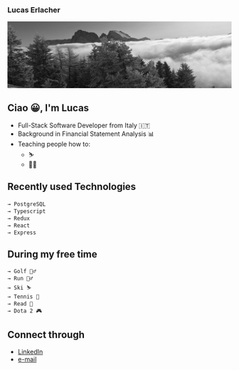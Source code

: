 ### Lucas Erlacher

![](images/IMG_8247_2.jpg)

## Ciao 😀, I'm Lucas
- Full-Stack Software Developer from Italy 🇮🇹
- Background in Financial Statement Analysis 📊
- Teaching people how to:
    - ⛷
    - 🏌️‍♂️

## Recently used Technologies
```
→ PostgreSQL
→ Typescript
→ Redux
→ React
→ Express
```

## During my free time
```
→ Golf 🏌️‍♂️
→ Run 🏃‍♂️
→ Ski ⛷
→ Tennis 🎾
→ Read 📖
→ Dota 2 🎮
```

## Connect through
- [LinkedIn](https://www.linkedin.com/in/lucaserlacher/)
- [e-mail](mailto:l.erlacher@icloud.com)

<!--
**lucaserly/lucaserly** is a ✨ _special_ ✨ repository because its `README.md` (this file) appears on your GitHub profile.

Here are some ideas to get you started:

- 🔭 I’m currently working on ...
- 🌱 I’m currently learning ...
- 👯 I’m looking to collaborate on ...
- 🤔 I’m looking for help with ...
- 💬 Ask me about ...
- 📫 How to reach me: ...
- 😄 Pronouns: ...
- ⚡ Fun fact: ...
-->

